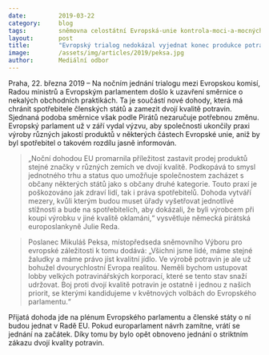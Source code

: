 ```yaml
---
date:         2019-03-22
category:     blog
tags:         sněmovna celostátní Evropská-unie kontrola-moci-a-mocných
layout:       post
title:        "Evropský trialog nedokázal vyjednat konec produkce potravin dvojí kvality"
image:        /assets/img/articles/2019/peksa.jpg
author:       Mediální odbor
---
```


Praha, 22. března 2019 – Na nočním jednání trialogu mezi Evropskou komisí, Radou ministrů a Evropským parlamentem došlo k uzavření směrnice o nekalých obchodních praktikách. Ta je součástí nové dohody, která má chránit spotřebitele členských států a zamezit dvojí kvalitě potravin. Sjednaná podoba směrnice však podle Pirátů nezaručuje potřebnou změnu. Evropský parlament už v září vydal výzvu, aby společnosti ukončily praxi výroby různých jakostí produktů v některých částech Evropské unie, aniž by byl spotřebitel o takovém rozdílu jasně informován.

> „Noční dohodou EU promarnila příležitost zastavit prodej produktů stejné značky v různých zemích ve dvojí kvalitě. Podkopává to smysl jednotného trhu a status quo umožňuje společnostem zacházet s občany některých států jako s občany druhé kategorie. Touto praxí je poškozováno jak zdraví lidí, tak i práva spotřebitelů. Dohoda vytváří mezery, kvůli kterým budou muset úřady vyšetřovat jednotlivé stížnosti a bude na spotřebitelích, aby dokázali, že byli výrobcem při koupi výrobku v jiné kvalitě oklamáni,“ vysvětluje německá pirátská europoslankyně Julie Reda.

> Poslanec Mikuláš Peksa, místopředseda sněmovního Výboru pro evropské záležitosti k tomu dodává: „Všichni jsme lidé, máme stejné žaludky a máme právo jíst kvalitní jídlo. Ve výrobě potravin je ale už bohužel dvourychlostní Evropa realitou. Neměli bychom ustupovat lobby velkých potravinářských korporací, které se tento stav snaží udržovat. Boj proti dvojí kvalitě potravin je ostatně i jednou z našich priorit, se kterými kandidujeme v květnových volbách do Evropského parlamentu.“

Přijatá dohoda jde na plénum Evropského parlamentu a členské státy o ní budou jednat v Radě EU. Pokud europarlament návrh zamítne, vrátí se jednání na začátek. Díky tomu by bylo opět obnoveno jednání o striktním zákazu dvojí kvality potravin.
